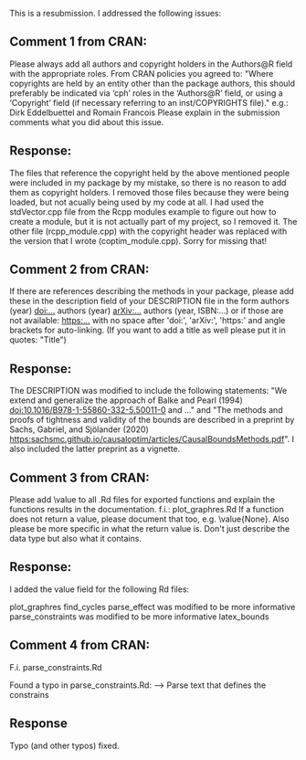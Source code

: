 This is a resubmission. I addressed the following issues: 


## Comment 1 from CRAN: 

Please always add all authors and copyright holders in the Authors@R
field with the appropriate roles.
 From CRAN policies you agreed to:
"Where copyrights are held by an entity other than the package authors,
this should preferably be indicated via ‘cph’ roles in the ‘Authors@R’
field, or using a ‘Copyright’ field (if necessary referring to an
inst/COPYRIGHTS file)."
e.g.: Dirk Eddelbuettel and Romain Francois
Please explain in the submission comments what you did about this issue.

## Response:

The files that reference the copyright held by the above mentioned people
were included in my package by my mistake, so there is no reason to add them
as copyright holders. I removed those files because they were being loaded,
but not acually being used by my code at all. I had used the stdVector.cpp 
file from the Rcpp modules example to figure out how to create a module, 
but it is not actually part of my project, so I removed it. The other file 
(rcpp_module.cpp) with the copyright header was replaced with the version 
that I wrote (coptim_module.cpp). Sorry for missing that!

## Comment 2 from CRAN:

If there are references describing the methods in your package, please
add these in the description field of your DESCRIPTION file in the form
authors (year) <doi:...>
authors (year) <arXiv:...>
authors (year, ISBN:...)
or if those are not available: <https:...>
with no space after 'doi:', 'arXiv:', 'https:' and angle brackets for
auto-linking.
(If you want to add a title as well please put it in quotes: "Title")

## Response:

The DESCRIPTION was modified to include the following statements: 
"We extend and generalize the approach of Balke and Pearl (1994) <doi:10.1016/B978-1-55860-332-5.50011-0> and ..."
and
"The methods and proofs of tightness and validity of the bounds are described in
a preprint by Sachs, Gabriel, and Sjölander (2020) 
<https:sachsmc.github.io/causaloptim/articles/CausalBoundsMethods.pdf>". I also
included the latter preprint as a vignette.

## Comment 3 from CRAN:
Please add \value to all .Rd files for exported functions and explain
the functions results in the documentation.
f.i.: plot_graphres.Rd
If a function does not return a value, please document that too, e.g.
\value{None}.
Also please be more specific in what the return value is. Don't just
describe the data type but also what it contains.

## Response: 

I added the value field for the following Rd files:

plot_graphres
find_cycles
parse_effect was modified to be more informative
parse_constraints was modified to be more informative
latex_bounds

## Comment 4 from CRAN: 

F.i. parse_constraints.Rd

Found a typo in parse_constraints.Rd: --> Parse text that defines the
constrains

## Response

Typo (and other typos) fixed.

